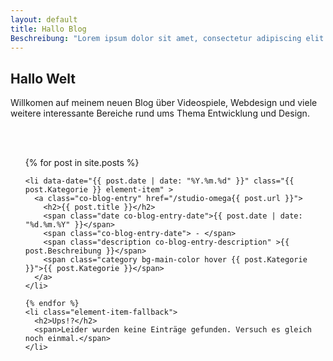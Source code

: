 ```yaml
---
layout: default
title: Hallo Blog
Beschreibung: "Lorem ipsum dolor sit amet, consectetur adipiscing elit. Illi enim inter se dissentiunt. Tum Torquatus: Prorsus, inquit, assentior; Quis enim redargueret? Quae contraria sunt his, malane? Quippe: habes enim a rhetoribus;"
---
```


<section class="content">
  <h1>Hallo Welt</h1>
  <p>Willkomen auf meinem neuen Blog über Videospiele, Webdesign und viele weitere interessante Bereiche rund ums Thema Entwicklung und Design.</p>
  <br/>
  <br/>

 
  <ul class="co-blog-list">
    {% for post in site.posts %}
  
    <li data-date="{{ post.date | date: "%Y.%m.%d" }}" class="{{ post.Kategorie }} element-item" >
      <a class="co-blog-entry" href="/studio-omega{{ post.url }}">
        <h2>{{ post.title }}</h2>
        <span class="date co-blog-entry-date">{{ post.date | date: "%d.%m.%Y" }}</span>
        <span class="co-blog-entry-date"> - </span>
        <span class="description co-blog-entry-description" >{{ post.Beschreibung }}</span>
        <span class="category bg-main-color hover {{ post.Kategorie }}">{{ post.Kategorie }}</span>
      </a>
    </li>
  
    {% endfor %}
    <li class="element-item-fallback">
      <h2>Ups!?</h2>
      <span>Leider wurden keine Einträge gefunden. Versuch es gleich noch einmal.</span>
    </li>
  </ul> 
</section>